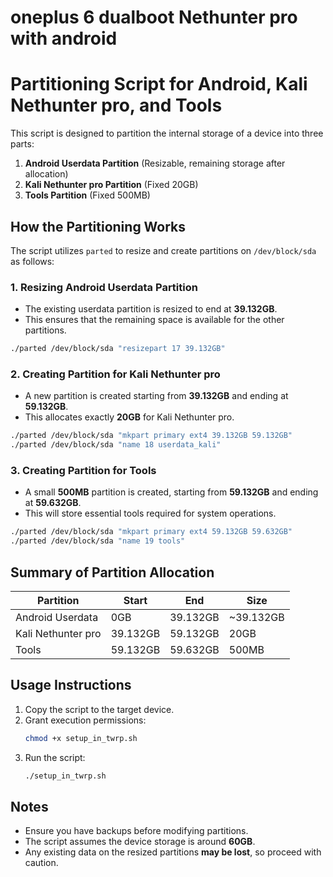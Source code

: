 # oneplus 6 dualboot Nethunter pro with android

# Partitioning Script for Android, Kali Nethunter pro, and Tools

This script is designed to partition the internal storage of a device into three parts:
1. **Android Userdata Partition** (Resizable, remaining storage after allocation)
2. **Kali Nethunter pro Partition** (Fixed 20GB)
3. **Tools Partition** (Fixed 500MB)

## How the Partitioning Works

The script utilizes `parted` to resize and create partitions on `/dev/block/sda` as follows:

### 1. Resizing Android Userdata Partition
- The existing userdata partition is resized to end at **39.132GB**.
- This ensures that the remaining space is available for the other partitions.

```bash
./parted /dev/block/sda "resizepart 17 39.132GB"
```

### 2. Creating Partition for Kali Nethunter pro
- A new partition is created starting from **39.132GB** and ending at **59.132GB**.
- This allocates exactly **20GB** for Kali Nethunter pro.

```bash
./parted /dev/block/sda "mkpart primary ext4 39.132GB 59.132GB"
./parted /dev/block/sda "name 18 userdata_kali"
```

### 3. Creating Partition for Tools
- A small **500MB** partition is created, starting from **59.132GB** and ending at **59.632GB**.
- This will store essential tools required for system operations.

```bash
./parted /dev/block/sda "mkpart primary ext4 59.132GB 59.632GB"
./parted /dev/block/sda "name 19 tools"
```

## Summary of Partition Allocation
| Partition | Start | End | Size |
|-----------|--------|------|------|
| Android Userdata | 0GB | 39.132GB | ~39.132GB |
| Kali Nethunter pro | 39.132GB | 59.132GB | 20GB |
| Tools | 59.132GB | 59.632GB | 500MB |

## Usage Instructions
1. Copy the script to the target device.
2. Grant execution permissions:
   ```bash
   chmod +x setup_in_twrp.sh
   ```
3. Run the script:
   ```bash
   ./setup_in_twrp.sh
   ```

## Notes
- Ensure you have backups before modifying partitions.
- The script assumes the device storage is around **60GB**.
- Any existing data on the resized partitions **may be lost**, so proceed with caution.

